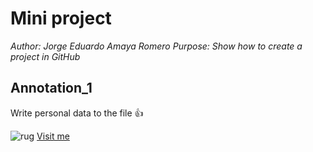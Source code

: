 # Mini project

*Author: Jorge Eduardo Amaya Romero*
*Purpose: Show how to create a project in GitHub*

## Annotation_1
Write personal data to the file :thumbsup:

![rug](https://www.rug.nl/_definition/shared/images/logo--en.png)
[Visit me](https://github.com/jorgeamaya)
